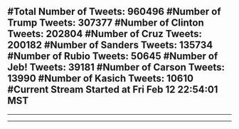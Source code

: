 #Total Number of Tweets: 960496 
#Number of Trump Tweets: 307377
#Number of Clinton Tweets: 202804
#Number of Cruz Tweets: 200182
#Number of Sanders Tweets: 135734
#Number of Rubio Tweets: 50645
#Number of Jeb! Tweets: 39181
#Number of Carson Tweets: 13990
#Number of Kasich Tweets: 10610
#Current Stream Started at Fri Feb 12 22:54:01 MST
---
---
---
